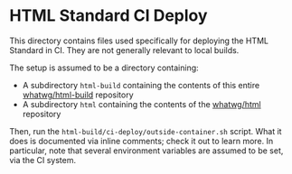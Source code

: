 # HTML Standard CI Deploy

This directory contains files used specifically for deploying the HTML Standard in CI. They are not generally relevant to local builds.

The setup is assumed to be a directory containing:

- A subdirectory `html-build` containing the contents of this entire [whatwg/html-build](https://github.com/whatwg/html-build) repository
- A subdirectory `html` containing the contents of the [whatwg/html](https://github.com/whatwg/html) repository

Then, run the `html-build/ci-deploy/outside-container.sh` script. What it does is documented via inline comments; check it out to learn more. In particular, note that several environment variables are assumed to be set, via the CI system.
